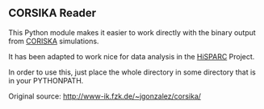 CORSIKA Reader
--------------

This Python module makes it easier to work directly with the binary
output from [CORISKA](http://www-ik.fzk.de/~corsika/) simulations.

It has been adapted to work nice for data analysis in the
[HiSPARC](http://www.hisparc.nl/) Project.

In order to use this, just place the whole directory in some directory
that is in your PYTHONPATH.

Original source: http://www-ik.fzk.de/~jgonzalez/corsika/
